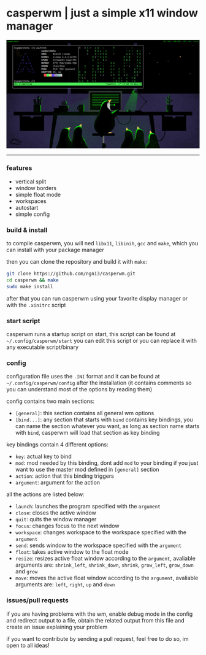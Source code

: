 # casperwm | just a simple x11 window manager
![](assets/casperwm.png)

---

### features
- vertical split
- window borders
- simple float mode 
- workspaces
- autostart
- simple config

### build & install
to compile casperwm, you will ned `libx11`, `libinih`, `gcc` and `make`, which you can 
install with your package manager 

then you can clone the repository and build it with `make`: 
```bash
git clone https://github.com/ngn13/casperwm.git
cd casperwm && make
sudo make install
```
after that you can run casperwm using your favorite display manager or with the `.xinitrc`
script

### start script
casperwm runs a startup script on start, this script can be found at `~/.config/casperwm/start`
you can edit this script or you can replace it with any executable script/binary

### config
configuration file uses the `.INI` format and it can be found at `~/.config/casperwm/config`
after the installation (it contains comments so you can understand most of the options by reading them)

config contains two main sections: 
- `[general]`: this section contains all general wm options
- `[bind...]`: any section that starts with `bind` contains key bindings, you can name the 
section whatever you want, as long as section name starts with `bind`, casperwm will 
load that section as key binding 

key bindings contain 4 different options:
- `key`: actual key to bind 
- `mod`: mod needed by this binding, dont add `mod` to your binding if you just want to use the master 
mod defined in `[general]` section 
- `action`: action that this binding triggers
- `argument`: argument for the action

all the actions are listed below:
- `launch`: launches the program specified with the `argument`
- `close`: closes the active window 
- `quit`: quits the window manager 
- `focus`: changes focus to the next window 
- `workspace`: changes workspace to the workspace specified with the `argument`
- `send`: sends window to the workspace specified with the `argument`
- `float`: takes active window to the float mode 
- `resize`: resizes active float window according to the `argument`, avaliable arguments are:
`shrink_left`, `shrink_down`, `shrink`, `grow_left`, `grow_down` and `grow` 
- `move`: moves the active float window according to the `argument`, avaliable arguments are:
`left`, `right`, `up` and `down` 


### issues/pull requests
if you are having problems with the wm, enable debug mode in the config and redirect output to a 
file, obtain the related output from this file and create an issue explaining your problem

if you want to contribute by sending a pull request, feel free to do so, im open to all ideas!
